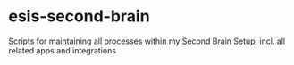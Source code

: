 # esis-second-brain
Scripts for maintaining all processes within my Second Brain Setup, incl. all related apps and integrations
